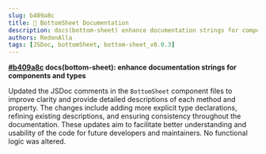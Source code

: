 ```yaml
---
slug: b409a8c
title: 📕 BottomSheet Documentation
description: docs(bottom-sheet) enhance documentation strings for components and types
authors: RedonAlla
tags: [JSDoc, bottomSheet, bottom-sheet_v0.0.3]
---
```


**[#b409a8c](https://github.com/RedonAlla/flexnative/commit/b409a8c) docs(bottom-sheet): enhance documentation strings for components and types**

Updated the JSDoc comments in the `BottomSheet` component files to improve clarity and provide detailed descriptions of each method and property.
The changes include adding more explicit type declarations, refining existing descriptions, and ensuring consistency throughout the documentation.
These updates aim to facilitate better understanding and usability of the code for future developers and maintainers.
No functional logic was altered.

